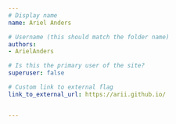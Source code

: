 ```yaml
---
# Display name
name: Ariel Anders

# Username (this should match the folder name)
authors:
- ArielAnders

# Is this the primary user of the site?
superuser: false

# Custom link to external flag
link_to_external_url: https://arii.github.io/


---
```


